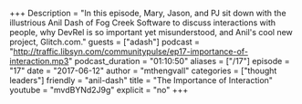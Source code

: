 +++
Description = "In this episode, Mary, Jason, and PJ sit down with the illustrious Anil Dash of Fog Creek Software to discuss interactions with people, why DevRel is so important yet misunderstood, and Anil's cool new project, Glitch.com."
guests = ["adash"]
podcast = "http://traffic.libsyn.com/communitypulse/ep17-importance-of-interaction.mp3"
podcast_duration = "01:10:50"
aliases = ["/17"]
episode = "17"
date = "2017-06-12"
author = "mthengvall"
categories = ["thought leaders"]
friendly = "anil-dash"
title = "The Importance of Interaction"
youtube = "mvdBYNd2J9g"
explicit = "no"
+++

